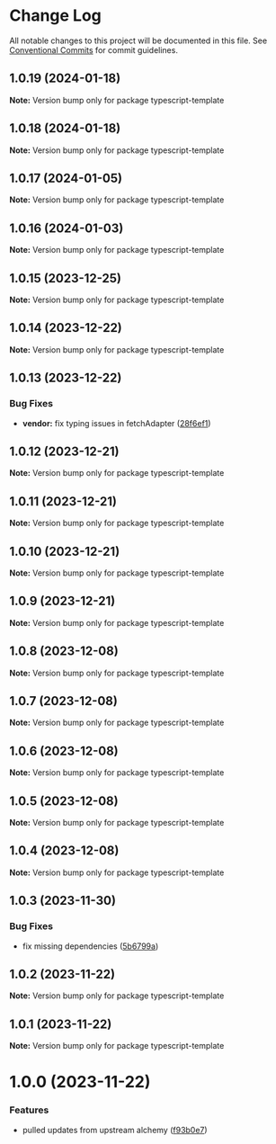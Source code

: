 # Change Log

All notable changes to this project will be documented in this file.
See [Conventional Commits](https://conventionalcommits.org) for commit guidelines.

## 1.0.19 (2024-01-18)

**Note:** Version bump only for package typescript-template

## 1.0.18 (2024-01-18)

**Note:** Version bump only for package typescript-template

## 1.0.17 (2024-01-05)

**Note:** Version bump only for package typescript-template

## 1.0.16 (2024-01-03)

**Note:** Version bump only for package typescript-template

## 1.0.15 (2023-12-25)

**Note:** Version bump only for package typescript-template

## 1.0.14 (2023-12-22)

**Note:** Version bump only for package typescript-template

## 1.0.13 (2023-12-22)

### Bug Fixes

- **vendor:** fix typing issues in fetchAdapter ([28f6ef1](https://github.com/b2network/aa-sdk/commit/28f6ef134f723881e5fb5aa80fde5aea3282fc78))

## 1.0.12 (2023-12-21)

**Note:** Version bump only for package typescript-template

## 1.0.11 (2023-12-21)

**Note:** Version bump only for package typescript-template

## 1.0.10 (2023-12-21)

**Note:** Version bump only for package typescript-template

## 1.0.9 (2023-12-21)

**Note:** Version bump only for package typescript-template

## 1.0.8 (2023-12-08)

**Note:** Version bump only for package typescript-template

## 1.0.7 (2023-12-08)

**Note:** Version bump only for package typescript-template

## 1.0.6 (2023-12-08)

**Note:** Version bump only for package typescript-template

## 1.0.5 (2023-12-08)

**Note:** Version bump only for package typescript-template

## 1.0.4 (2023-12-08)

**Note:** Version bump only for package typescript-template

## 1.0.3 (2023-11-30)

### Bug Fixes

- fix missing dependencies ([5b6799a](https://github.com/b2network/aa-sdk/commit/5b6799ae42650dc48c176cfdab27b464ccdbc45b))

## 1.0.2 (2023-11-22)

**Note:** Version bump only for package typescript-template

## 1.0.1 (2023-11-22)

**Note:** Version bump only for package typescript-template

# 1.0.0 (2023-11-22)

### Features

- pulled updates from upstream alchemy ([f93b0e7](https://b2network/commits/f93b0e725d66ec57ff2e012169a60e52b9b334c7))

